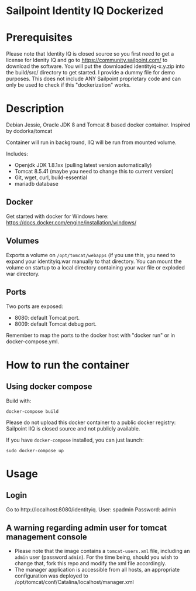 Sailpoint Identity IQ Dockerized
================================

# Prerequisites

Please note that Identity IQ is closed source so you first need to get a license for Idenity IQ and go to https://community.sailpoint.com/ to download the software. You will put the downloaded identityiq-x.y.zip into the build/src/ directory to get started.
I provide a dummy file for demo purposes. This does not include ANY Sailpoint proprietary code and can only be used to check if this "dockerization" works.

# Description

Debian Jessie, Oracle JDK 8 and Tomcat 8 based docker container.
Inspired by dodorka/tomcat

Container will run in background, IIQ will be run from mounted volume. 

Includes:

 - Openjdk JDK 1.8.1xx (pulling latest version automatically)
 - Tomcat 8.5.41 (maybe you need to change this to current version)
 - Git, wget, curl, build-essential
 - mariadb database
 
## Docker
Get started with docker for Windows here: https://docs.docker.com/engine/installation/windows/
## Volumes
Exports a volume on `/opt/tomcat/webapps` (if you use this, you need to expand your identityiq.war manually to that directory.
You can mount the volume on startup to a local directory containing your war file or exploded war directory.

## Ports
Two ports are exposed:

 - 8080: default Tomcat port.
 - 8009: default Tomcat debug port.

Remember to map the ports to the docker host with "docker run" or in docker-compose.yml.


# How to run the container
## Using docker compose
Build with:
```
docker-compose build
```
Please do not upload this docker container to a public docker registry: Sailpoint IIQ is closed source and not publicly available.

If you have `docker-compose` installed, you can just launch:

```
sudo docker-compose up
```

# Usage
## Login
Go to http://localhost:8080/identityiq. 
User: spadmin
Password: admin

## A warning regarding admin user for tomcat management console
* Please note that the image contains a `tomcat-users.xml` file, including an `admin` user (password `admin`). For the time being, should you wish to change that, fork this repo and modify the xml file accordingly.
* The manager application is accessible from all hosts, an appropriate configuration was deployed to /opt/tomcat/conf/Catalina/localhost/manager.xml
